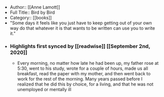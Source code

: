 - Author:: [[Anne Lamott]]
- Full Title:: Bird by Bird
- Category:: [[books]]
- "Some days it feels like you just have to keep getting out of your own way do that whatever it is that wants to be written can use you to write it."
- ### Highlights first synced by [[readwise]] [[September 2nd, 2020]]
    - Every morning, no matter how late he had been up, my father rose at 5:30, went to his study, wrote for a couple of hours, made us all breakfast, read the paper with my mother, and then went back to work for the rest of the morning. Many years passed before I realized that he did this by choice, for a living, and that he was not unemployed or mentally ill 
